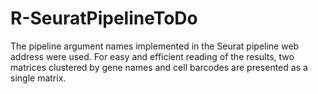 # R-SeuratPipelineToDo

The pipeline argument names implemented in the Seurat pipeline web address were used. For easy and efficient reading of the results, two matrices clustered by gene names and cell barcodes are presented as a single matrix.
